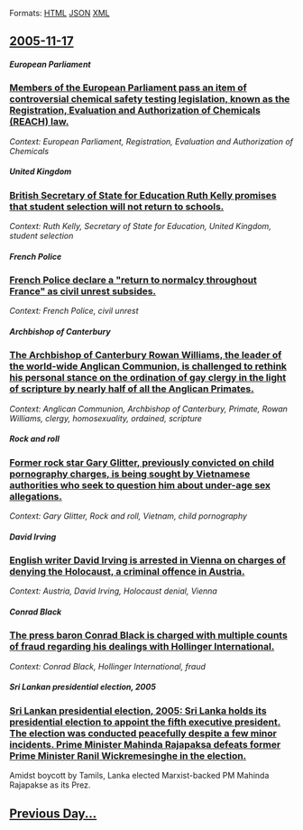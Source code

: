 
Formats: [HTML](2005/11/17/index.html)  [JSON](2005/11/17/index.json)  [XML](2005/11/17/index.xml)  

## [2005-11-17](/news/2005/11/17/index.md)

##### European Parliament
### [ Members of the European Parliament pass an item of controversial chemical safety testing legislation, known as the Registration, Evaluation and Authorization of Chemicals (REACH) law. ](/news/2005/11/17/members-of-the-european-parliament-pass-an-item-of-controversial-chemical-safety-testing-legislation-known-as-the-registration-evaluation.md)
_Context: European Parliament, Registration, Evaluation and Authorization of Chemicals_

##### United Kingdom
### [ British Secretary of State for Education Ruth Kelly promises that student selection will not return to schools. ](/news/2005/11/17/british-secretary-of-state-for-education-ruth-kelly-promises-that-student-selection-will-not-return-to-schools.md)
_Context: Ruth Kelly, Secretary of State for Education, United Kingdom, student selection_

##### French Police
### [ French Police declare a "return to normalcy throughout France" as civil unrest subsides. ](/news/2005/11/17/french-police-declare-a-return-to-normalcy-throughout-france-as-civil-unrest-subsides.md)
_Context: French Police, civil unrest_

##### Archbishop of Canterbury
### [ The Archbishop of Canterbury Rowan Williams, the leader of the world-wide Anglican Communion, is challenged to rethink his personal stance on the ordination of gay clergy in the light of scripture by nearly half of all the Anglican Primates. ](/news/2005/11/17/the-archbishop-of-canterbury-rowan-williams-the-leader-of-the-world-wide-anglican-communion-is-challenged-to-rethink-his-personal-stance.md)
_Context: Anglican Communion, Archbishop of Canterbury, Primate, Rowan Williams, clergy, homosexuality, ordained, scripture_

##### Rock and roll
### [ Former rock star Gary Glitter, previously convicted on child pornography charges, is being sought by Vietnamese authorities who seek to question him about under-age sex allegations. ](/news/2005/11/17/former-rock-star-gary-glitter-previously-convicted-on-child-pornography-charges-is-being-sought-by-vietnamese-authorities-who-seek-to-que.md)
_Context: Gary Glitter, Rock and roll, Vietnam, child pornography_

##### David Irving
### [ English writer David Irving is arrested in Vienna on charges of denying the Holocaust, a criminal offence in Austria. ](/news/2005/11/17/english-writer-david-irving-is-arrested-in-vienna-on-charges-of-denying-the-holocaust-a-criminal-offence-in-austria.md)
_Context: Austria, David Irving, Holocaust denial, Vienna_

##### Conrad Black
### [ The press baron Conrad Black is charged with multiple counts of fraud regarding his dealings with Hollinger International. ](/news/2005/11/17/the-press-baron-conrad-black-is-charged-with-multiple-counts-of-fraud-regarding-his-dealings-with-hollinger-international.md)
_Context: Conrad Black, Hollinger International, fraud_

##### Sri Lankan presidential election, 2005
### [ Sri Lankan presidential election, 2005: Sri Lanka holds its presidential election to appoint the fifth executive president. The election was conducted peacefully despite a few minor incidents. Prime Minister Mahinda Rajapaksa defeats former Prime Minister Ranil Wickremesinghe in the election. ](/news/2005/11/17/sri-lankan-presidential-election-2005-sri-lanka-holds-its-presidential-election-to-appoint-the-fifth-executive-president-the-election-wa.md)
Amidst boycott by Tamils, Lanka elected Marxist-backed PM Mahinda Rajapakse as its Prez.

## [Previous Day...](/news/2005/11/16/index.md)

